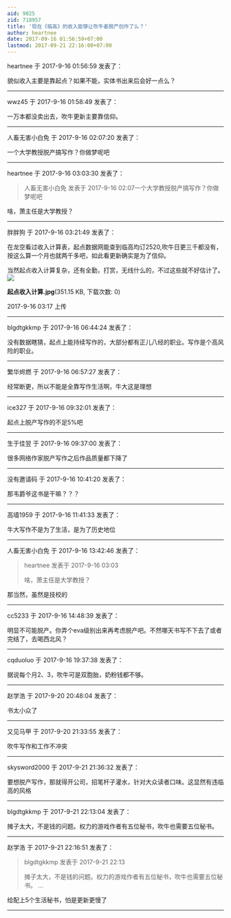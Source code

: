 ```yaml
---
aid: 9025
zid: 718957
title: '现在《临高》的收入能够让吹牛者脱产创作了么？'
author: heartnee
date: 2017-09-16 01:56:59+07:00
lastmod: 2017-09-21 22:16:00+07:00
---
```


heartnee 于 2017-9-16 01:56:59 发表了：

貌似收入主要是靠起点？如果不能，实体书出来后会好一点么？

---------

wwz45 于 2017-9-16 01:58:49 发表了：

一万本都没卖出去，吹牛更新主要靠信仰。

---------

人畜无害小白免 于 2017-9-16 02:07:20 发表了：

一个大学教授脱产搞写作？你做梦呢吧

---------

heartnee 于 2017-9-16 03:03:30 发表了：

> 人畜无害小白免 发表于 2017-9-16 02:07一个大学教授脱产搞写作？你做梦呢吧



啥，萧主任是大学教授？

---------

胖胖狗 于 2017-9-16 03:21:49 发表了：

在龙空看过收入计算表，起点数据网能查到临高均订2520,吹牛日更三千都没有，按这么算一个月也就两千多吧，如此看更新确实是为了信仰。

当然起点收入计算复杂，还有全勤，打赏，无线什么的，不过这些就不好估计了。![](https://cdn.jsdelivr.net/gh/lzjluzijie/beichao@main/static/img/031757ozpjp8jxzx8cjgdl.jpg)



**起点收入计算.jpg**(351.15 KB, 下载次数: 0)



2017-9-16 03:17 上传

---------

blgdtgkkmp 于 2017-9-16 06:44:24 发表了：

没有数据瞎猜，起点上能持续写作的，大部分都有正儿八经的职业。写作是个高风险的职业。

---------

繁华烬燃 于 2017-9-16 06:57:27 发表了：

经常断更，所以不能是全靠写作生活啊，牛大这是理想

---------

ice327 于 2017-9-16 09:32:01 发表了：

起点上脱产写作的不足5%吧

---------

生于佳翌 于 2017-9-16 09:37:00 发表了：

很多网络作家脱产写作之后作品质量都下降了

---------

没有邀请码 于 2017-9-16 10:41:20 发表了：

那韦爵爷这书是干嘛？？？

---------

高墙1959 于 2017-9-16 11:41:33 发表了：

牛大写作不是为了生活，是为了历史地位

---------

人畜无害小白免 于 2017-9-16 13:42:46 发表了：

> heartnee 发表于 2017-9-16 03:03
> 
> 啥，萧主任是大学教授？



那当然，虽然是技校的

---------

cc5233 于 2017-9-16 14:48:39 发表了：

明显不可能脱产。你弄个eva级别出来再考虑脱产吧。不然哪天书写不下去了或者完结了，去喝西北风？

---------

cqduoluo 于 2017-9-16 19:37:38 发表了：

据说每个月2、3，吹牛可是双胞胎，奶粉钱都不够。

---------

赵学浩 于 2017-9-20 20:48:04 发表了：

书太小众了

---------

又见马甲 于 2017-9-20 21:33:55 发表了：

吹牛写作和工作不冲突

---------

skysword2000 于 2017-9-21 21:36:32 发表了：

要想脱产写作，那就得开公司，招笔杆子灌水，针对大众读者口味。这显然有违临高的风格

---------

blgdtgkkmp 于 2017-9-21 22:13:04 发表了：

摊子太大，不是钱的问题。权力的游戏作者有五位秘书，吹牛也需要五位秘书。

---------

赵学浩 于 2017-9-21 22:16:51 发表了：

> blgdtgkkmp 发表于 2017-9-21 22:13
> 
> 摊子太大，不是钱的问题。权力的游戏作者有五位秘书，吹牛也需要五位秘书。 ...



给配上5个生活秘书，怕是更新更慢了

---------

